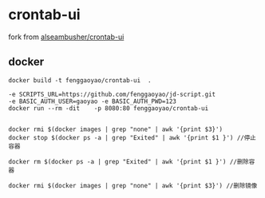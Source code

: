 # crontab-ui

fork from [alseambusher/crontab-ui](https://github.com/alseambusher/crontab-ui)

## docker

```
docker build -t fenggaoyao/crontab-ui  .

-e SCRIPTS_URL=https://github.com/fenggaoyao/jd-script.git
-e BASIC_AUTH_USER=gaoyao -e BASIC_AUTH_PWD=123
docker run --rm -dit    -p 8080:80 fenggaoyao/crontab-ui


docker rmi $(docker images | grep "none" | awk '{print $3}')
docker stop $(docker ps -a | grep "Exited" | awk '{print $1 }') //停止容器

docker rm $(docker ps -a | grep "Exited" | awk '{print $1 }') //删除容器

docker rmi $(docker images | grep "none" | awk '{print $3}') //删除镜像

```
